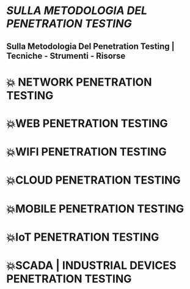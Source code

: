 # *SULLA METODOLOGIA DEL PENETRATION TESTING*

## Sulla Metodologia Del Penetration Testing | Tecniche - Strumenti - Risorse

# :boom: NETWORK PENETRATION TESTING

# :boom:WEB PENETRATION TESTING

# :boom:WIFI PENETRATION TESTING

# :boom:CLOUD PENETRATION TESTING

# :boom:MOBILE PENETRATION TESTING

# :boom:IoT PENETRATION TESTING

# :boom:SCADA | INDUSTRIAL DEVICES PENETRATION TESTING





